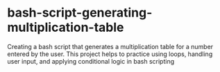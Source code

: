 # bash-script-generating-multiplication-table
Creating a bash script that generates a multiplication table for a number entered by the user. This project helps to practice using loops, handling user input, and applying conditional logic in bash scripting
